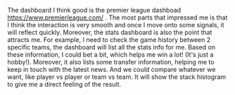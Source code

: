 The dashboard I think good is the premier league dashboad https://www.premierleague.com/ .
The most parts that impressed me is that I think the interaction is very smooth and once I move onto some signals, it will reflect quickly. Moreover, the stats dashboard is also the
point that attracts me. For example, I need to check the game history between 2 specific teams, the dashboard will list all the stats info for me. Based on these information, I could
bet a bit, which helps me win a lot! (It's just a hobby!). Moreover, it also lists some transfer information, helping me to keep in touch with the latest news. And we could compare
whatever we want, like player vs player or team vs team. It will show the stack histogram to give me a direct feeling of the result.
